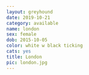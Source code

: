 ```yaml
---
layout: greyhound
date: 2019-10-21
category: available
name: london
sex: female
dob: 2015-10-05
color: white w black ticking
cats: yes
title: London
pic: london.jpg
---
```


